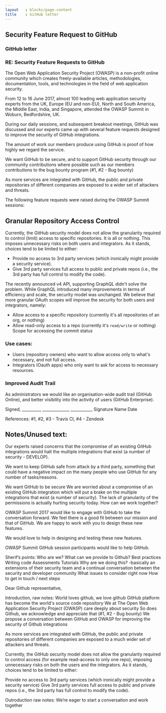 ```yaml
---
layout   : blocks/page-content
title    : GitHub letter
---
```



##  Security Feature Request to GitHub

### GitHub letter

### RE:  Security Feature Requests to GitHub

The Open Web Application Security Project (OWASP) is a non-profit online community which creates freely-available articles, methodologies, documentation, tools, and technologies in the field of web application security.

From 12 to 16 June 2017, almost 100 leading web application security experts from the UK, Europe (EU and non-EU), North and South America, the Middle East, India, and Singapore, attended the OWASP Summit in Woburn, Bedfordshire, UK.

During our daily sessions, and subsequent breakout meetings, GitHub was discussed and our experts came up with several feature requests designed to improve the security of GitHub integrations.

The amount of work our members produce using GitHub is proof of how highly we regard the service.

We want GitHub to be secure, and to support GitHub security through our community contributions where possible such as our members contributions to the bug bounty program (#1, #2 - Bug bounty)

As more services are integrated with GitHub, the public and private repositories of different companies are exposed to a wider set of attackers and threats.

The following feature requests were raised during the OWASP Summit sessions:

## Granular Repository Access Control
Currently, the GitHub security model does not allow the granularity required to control (limit) access to specific repositories. It is all or nothing.
This imposes unnecessary risks on both users and integrators. As it stands, choices tend to be limited to either:
- Provide no access to 3rd party services (which ironically might provide a security service).
- Give 3rd party services full access to public and private repos (i.e., the 3rd party has full control to modify the code).

The recently announced v4 API, supporting GraphQL didn't solve the problem. While GraphQL introduced many improvements in terms of efficiency and scale, the security model was unchanged.
We believe that more granular OAuth scopes will improve the security for both users and integrators, namely:
- Allow access to a specific repository (currently it's all repositories of an org, or nothing)
- Allow read-only access to a repo (currently it's `read/write` or nothing)
Scope for accessing the commit status

### Use cases:
- Users (repository owners) who want to allow access only to what's necessary, and not full access.
- Integrators (Oauth apps) who only want to ask for access to necessary resources.

### Improved Audit Trail
As administrators we would like an organisation-wide audit trail (GitHub Online), and better visibility into the activity of users (GitHub Enterprise).


Signed,
_________,  _____________, ___________
Signature     Name                   Date



References:
#1, #2, #3 - Travis CI, #4 - Zendesk




## Notes/Unused text:
Our experts raised concerns that the compromise of an existing GitHub integrations would halt the multiple integrations that exist (a number of security - DEVELOP).

We want to keep GitHub safe from attack by a third party, something that could have a negative impact on the many people who use GitHub for any number of tasks/reasons.

We want GitHub to be secure
We are worried about a compromise of an existing GitHub integration which will put a brake on the multiple integrations that exist (a number of security).
The lack of granularity of the permissions is actually hurting security today.
How can we work together?

OWASP Summit 2017 would like to engage with GitHub to take the conversation forward.  We feel there is a good fit between our mission and that of GitHub.  We are happy to work with you to design these new features.

We would love to help in designing and testing these new features.

OWASP Summit GitHub session participants would like to help GitHub.

Sherif’s points:
Who are we?
What can we provide to Github? Best practices
Writing code
Assessments
Tutorials
Why are we doing this? -basically an extensions of their security team and a continual conversation between the security and developer community
What issues to consider right now
How to get in touch / next steps



Dear Github representative,

Introduction, raw notes:
World loves github, we love github
GitHub platform has become the world's source code repository
We at The Open Web Application Security Project (OWASP) care deeply about security
So does Github, we acknowledge and appreciate that (#1, #2 - Bug bounty)
We propose a conversation between GitHub and OWASP for improving the security of Github integrations

As more services are integrated with GitHub, the public and private repositories of different companies are exposed to a much wider set of attackers and threats.

Currently, the GitHub security model does not allow the granularity required to control access (for example read-access to only one repo), imposing unnecessary risks on both the users and the integrators. As it stands, choices tend to be limited to either:

Provide no access to 3rd party services (which ironically might provide a security service)
Give 3rd party services full access to public and private repos (i.e., the 3rd party has full control to modify the code).


Outroduction raw notes:
We’re eager to start a conversation and work together
